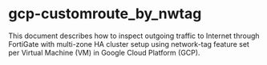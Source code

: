 # gcp-customroute_by_nwtag
This document describes how to inspect outgoing traffic to Internet through FortiGate with multi-zone HA cluster setup using network-tag feature set per Virtual Machine (VM) in Google Cloud Platform (GCP).
